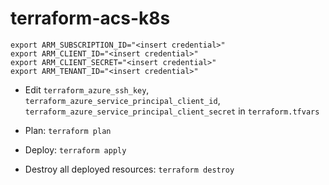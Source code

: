 # terraform-acs-k8s

```
export ARM_SUBSCRIPTION_ID="<insert credential>"
export ARM_CLIENT_ID="<insert credential>"
export ARM_CLIENT_SECRET="<insert credential>"
export ARM_TENANT_ID="<insert credential>"
```

* Edit `terraform_azure_ssh_key`, `terraform_azure_service_principal_client_id`, `terraform_azure_service_principal_client_secret` in `terraform.tfvars`

* Plan: `terraform plan`

* Deploy: `terraform apply`

* Destroy all deployed resources: `terraform destroy`
